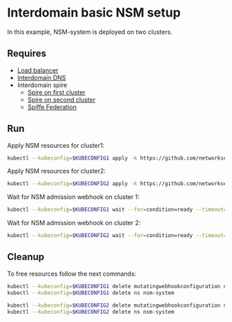 # Interdomain basic NSM setup

In this example, NSM-system is deployed on two clusters.

## Requires

- [Load balancer](../../two_cluster_configuration/loadbalancer)
- [Interdomain DNS](../../two_cluster_configuration/dns)
- Interdomain spire
    - [Spire on first cluster](../../../spire/cluster1)
    - [Spire on second cluster](../../../spire/cluster2)
    - [Spiffe Federation](../../two_cluster_configuration/spiffe_federation)

## Run

Apply NSM resources for cluster1:

```bash
kubectl --kubeconfig=$KUBECONFIG1 apply -k https://github.com/networkservicemesh/deployments-k8s/examples/interdomain/two_cluster_configuration/basic/cluster1?ref=2ae71c5fd9c905f9ff6006533d7e20d5dd119321
```

Apply NSM resources for cluster2:

```bash
kubectl --kubeconfig=$KUBECONFIG2 apply -k https://github.com/networkservicemesh/deployments-k8s/examples/interdomain/two_cluster_configuration/basic/cluster2?ref=2ae71c5fd9c905f9ff6006533d7e20d5dd119321
```

Wait for NSM admission webhook on cluster 1:

```bash
kubectl --kubeconfig=$KUBECONFIG1 wait --for=condition=ready --timeout=1m pod -n nsm-system -l app=admission-webhook-k8s
```

Wait for NSM admission webhook on cluster 2:

```bash
kubectl --kubeconfig=$KUBECONFIG2 wait --for=condition=ready --timeout=1m pod -n nsm-system -l app=admission-webhook-k8s
```

## Cleanup

To free resources follow the next commands:

```bash
kubectl --kubeconfig=$KUBECONFIG1 delete mutatingwebhookconfiguration nsm-mutating-webhook
kubectl --kubeconfig=$KUBECONFIG1 delete ns nsm-system
```
```bash
kubectl --kubeconfig=$KUBECONFIG2 delete mutatingwebhookconfiguration nsm-mutating-webhook
kubectl --kubeconfig=$KUBECONFIG2 delete ns nsm-system
```
